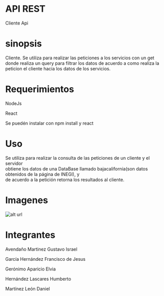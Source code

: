 # API REST
Cliente Api

# sinopsis
Cliente. 
Se utiliza para realizar las peticiones a los servicios con un get donde realiza un query para filtrar los datos de acuerdo a como realiza la 
peticion el cliente hacia los datos de los servicios.


# Requerimientos
NodeJs 

React

Se puedén instalar con npm install y react

# Uso 
Se utiliza para realizar la consulta de las peticiones de un cliente y el servidor  
obtiene los datos de una DataBase llamado bajacalifornia(son datos obtenidos de la página de INEGI), y   
de acuerdo a la petición retorna los resultados al cliente.  

# Imagenes

![alt url](https://drive.google.com/file/d/1UDAWzyh8FciMfu3wRdOfP31-1dofogZT/view?usp=sharing)

# Integrantes
Avendaño Martinez Gustavo Israel 

García Hernández Francisco de Jesus 

Gerónimo Aparicio Elvia 

Hernández Lascares Humberto 

Martínez León Daniel 
